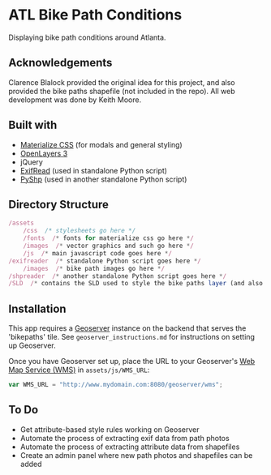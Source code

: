 # ATL Bike Path Conditions

Displaying bike path conditions around Atlanta.

## Acknowledgements
Clarence Blalock provided the original idea for this project, and also provided the bike paths shapefile (not included in the repo). All web development was done by Keith Moore.

## Built with
* [Materialize CSS](http://materializecss.com/) (for modals and general styling)
* [OpenLayers 3](http://openlayers.org/)
* jQuery
* [ExifRead](https://pypi.python.org/pypi/ExifRead) (used in standalone Python script)
* [PyShp](https://pypi.python.org/pypi/pyshp) (used in another standalone Python script)

## Directory Structure
```javascript
/assets
    /css  /* stylesheets go here */
    /fonts  /* fonts for materialize css go here */
    /images  /* vector graphics and such go here */
    /js  /* main javascript code goes here */
/exifreader  /* standalone Python script goes here */
    /images  /* bike path images go here */
/shpreader  /* another standalone Python script goes here */
/SLD  /* contains the SLD used to style the bike paths layer (and also the default 'line' SLD) */
```

## Installation
This app requires a [Geoserver](http://geoserver.org/) instance on the backend that serves the 'bikepaths' tile. See `geoserver_instructions.md` for instructions on setting up Geoserver.

Once you have Geoserver set up, place the URL to your Geoserver's [Web Map Service (WMS)](http://docs.geoserver.org/stable/en/user/services/wms/reference.html) in `assets/js/WMS_URL`:

```javascript
var WMS_URL = "http://www.mydomain.com:8080/geoserver/wms";
```

## To Do
* Get attribute-based style rules working on Geoserver
* Automate the process of extracting exif data from path photos
* Automate the process of extracting attribute data from shapefiles
* Create an admin panel where new path photos and shapefiles can be added